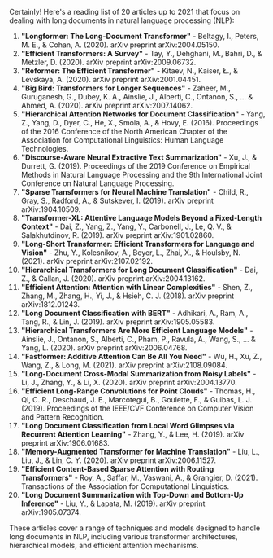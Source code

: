 Certainly! Here's a reading list of 20 articles up to 2021 that focus on dealing with long documents in natural language processing (NLP):

1. **"Longformer: The Long-Document Transformer"** - Beltagy, I., Peters, M. E., & Cohan, A. (2020). arXiv preprint arXiv:2004.05150.
2. **"Efficient Transformers: A Survey"** - Tay, Y., Dehghani, M., Bahri, D., & Metzler, D. (2020). arXiv preprint arXiv:2009.06732.
3. **"Reformer: The Efficient Transformer"** - Kitaev, N., Kaiser, Ł., & Levskaya, A. (2020). arXiv preprint arXiv:2001.04451.
4. **"Big Bird: Transformers for Longer Sequences"** - Zaheer, M., Guruganesh, G., Dubey, K. A., Ainslie, J., Alberti, C., Ontanon, S., ... & Ahmed, A. (2020). arXiv preprint arXiv:2007.14062.
5. **"Hierarchical Attention Networks for Document Classification"** - Yang, Z., Yang, D., Dyer, C., He, X., Smola, A., & Hovy, E. (2016). Proceedings of the 2016 Conference of the North American Chapter of the Association for Computational Linguistics: Human Language Technologies.
6. **"Discourse-Aware Neural Extractive Text Summarization"** - Xu, J., & Durrett, G. (2019). Proceedings of the 2019 Conference on Empirical Methods in Natural Language Processing and the 9th International Joint Conference on Natural Language Processing.
7. **"Sparse Transformers for Neural Machine Translation"** - Child, R., Gray, S., Radford, A., & Sutskever, I. (2019). arXiv preprint arXiv:1904.10509.
8. **"Transformer-XL: Attentive Language Models Beyond a Fixed-Length Context"** - Dai, Z., Yang, Z., Yang, Y., Carbonell, J., Le, Q. V., & Salakhutdinov, R. (2019). arXiv preprint arXiv:1901.02860.
9. **"Long-Short Transformer: Efficient Transformers for Language and Vision"** - Zhu, Y., Kolesnikov, A., Beyer, L., Zhai, X., & Houlsby, N. (2021). arXiv preprint arXiv:2107.02192.
10. **"Hierarchical Transformers for Long Document Classification"** - Dai, Z., & Callan, J. (2020). arXiv preprint arXiv:2004.13162.
11. **"Efficient Attention: Attention with Linear Complexities"** - Shen, Z., Zhang, M., Zhang, H., Yi, J., & Hsieh, C. J. (2018). arXiv preprint arXiv:1812.01243.
12. **"Long Document Classification with BERT"** - Adhikari, A., Ram, A., Tang, R., & Lin, J. (2019). arXiv preprint arXiv:1905.05583.
13. **"Hierarchical Transformers Are More Efficient Language Models"** - Ainslie, J., Ontanon, S., Alberti, C., Pham, P., Ravula, A., Wang, S., ... & Yang, L. (2020). arXiv preprint arXiv:2006.04768.
14. **"Fastformer: Additive Attention Can Be All You Need"** - Wu, H., Xu, Z., Wang, Z., & Long, M. (2021). arXiv preprint arXiv:2108.09084.
15. **"Long-Document Cross-Modal Summarization from Noisy Labels"** - Li, J., Zhang, Y., & Li, X. (2020). arXiv preprint arXiv:2004.13770.
16. **"Efficient Long-Range Convolutions for Point Clouds"** - Thomas, H., Qi, C. R., Deschaud, J. E., Marcotegui, B., Goulette, F., & Guibas, L. J. (2019). Proceedings of the IEEE/CVF Conference on Computer Vision and Pattern Recognition.
17. **"Long Document Classification from Local Word Glimpses via Recurrent Attention Learning"** - Zhang, Y., & Lee, H. (2019). arXiv preprint arXiv:1906.01683.
18. **"Memory-Augmented Transformer for Machine Translation"** - Liu, L., Liu, J., & Lin, C. Y. (2020). arXiv preprint arXiv:2006.11527.
19. **"Efficient Content-Based Sparse Attention with Routing Transformers"** - Roy, A., Saffar, M., Vaswani, A., & Grangier, D. (2021). Transactions of the Association for Computational Linguistics.
20. **"Long Document Summarization with Top-Down and Bottom-Up Inference"** - Liu, Y., & Lapata, M. (2019). arXiv preprint arXiv:1905.07374.

These articles cover a range of techniques and models designed to handle long documents in NLP, including various transformer architectures, hierarchical models, and efficient attention mechanisms.